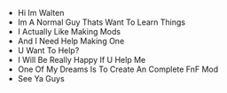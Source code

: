 - Hi Im Walten
- Im A Normal Guy Thats Want To Learn Things
- I Actually Like Making Mods
- And I Need Help Making One
- U Want To Help?
- I Will Be Really Happy If U Help Me
- One Of My Dreams Is To Create An Complete FnF Mod
- See Ya Guys
